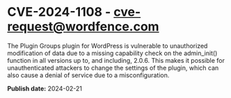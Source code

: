 # CVE-2024-1108 - cve-request@wordfence.com

The Plugin Groups plugin for WordPress is vulnerable to unauthorized modification of data due to a missing capability check on the admin_init() function in all versions up to, and including, 2.0.6. This makes it possible for unauthenticated attackers to change the settings of the plugin, which can also cause a denial of service due to a misconfiguration.

**Publish date:** 2024-02-21
